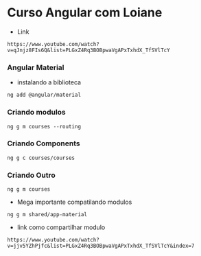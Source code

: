 # Curso Angular com Loiane

* Link
```
https://www.youtube.com/watch?v=qJnjz8FIs6Q&list=PLGxZ4Rq3BOBpwaVgAPxTxhdX_TfSVlTcY
```

### Angular Material

* instalando a biblioteca
```
ng add @angular/material
```

### Criando modulos
```
ng g m courses --routing
```

### Criando Components
```
ng g c courses/courses
```

### Criando Outro
```
ng g m courses
```

* Mega importante compatilando modulos
```
ng g m shared/app-material
```
* link como compartilhar modulo
```
https://www.youtube.com/watch?v=jjv5YZhPjfc&list=PLGxZ4Rq3BOBpwaVgAPxTxhdX_TfSVlTcY&index=7
```
